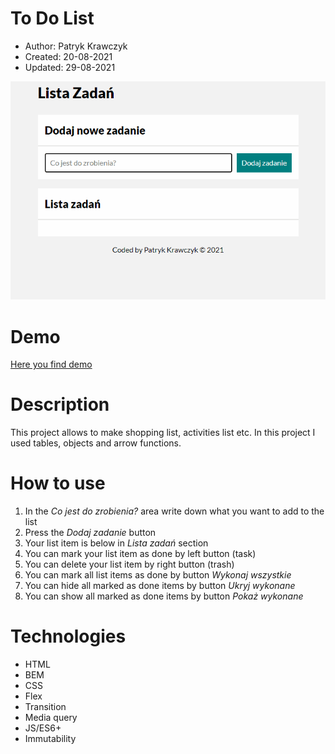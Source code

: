 # To Do List

- Author: Patryk Krawczyk
- Created: 20-08-2021
- Updated: 29-08-2021

![Screen](img/to-do-gif.gif)

# Demo
[Here you find demo](https://patrick36212.github.io/to-do-list/)
# Description
This project allows to make shopping list, activities list etc.
In this project I used tables, objects and arrow functions.
# How to use
1. In the *Co jest do zrobienia?* area write down what you want to add to the list
2. Press the *Dodaj zadanie* button
3. Your list item is below in *Lista zadań* section
4. You can mark your list item as done by left button (task)
5. You can delete your list item by right button (trash)
6. You can mark all list items as done by button *Wykonaj wszystkie*
7. You can hide all marked as done items by button *Ukryj wykonane*
8. You can show all marked as done items by button *Pokaż wykonane*

# Technologies

- HTML
- BEM
- CSS
- Flex
- Transition
- Media query
- JS/ES6+
- Immutability
